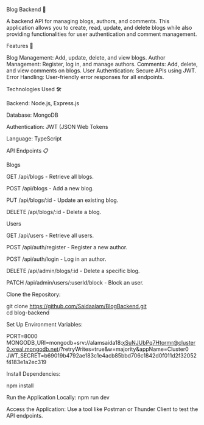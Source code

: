 Blog Backend 📝

A backend API for managing blogs, authors, and comments. This application allows you to create, read, update, and delete blogs while also providing functionalities for user authentication and comment management.

Features 🌟

Blog Management: Add, update, delete, and view blogs.
Author Management: Register, log in, and manage authors.
Comments: Add, delete, and view comments on blogs.
User Authentication: Secure APIs using JWT.
Error Handling: User-friendly error responses for all endpoints.

Technologies Used 🛠️

Backend: Node.js, Express.js

Database: MongoDB

Authentication: JWT (JSON Web Tokens

Language: TypeScript

API Endpoints 📋

Blogs

GET /api/blogs - Retrieve all blogs.

POST /api/blogs - Add a new blog.

PUT /api/blogs/:id - Update an existing blog.

DELETE /api/blogs/:id - Delete a blog.

Users

GET /api/users - Retrieve all users.

POST /api/auth/register - Register a new author.

POST /api/auth/login - Log in an author.

DELETE /api/admin/blogs/:id - Delete a specific blog.

PATCH /api/admin/users/:userId/block - Block an user.

Clone the Repository:

git clone https://github.com/Saidaalam/BlogBackend.git  
cd blog-backend 

Set Up Environment Variables:

PORT=8000
MONGODB_URI=mongodb+srv://alamsaida18:xSuNJUbPq7Htormr@cluster0.xreal.mongodb.net/?retryWrites=true&w=majority&appName=Cluster0
JWT_SECRET=b69019b4792ae183c1e4acb85bbd706c1842d0f011d2f32052f4183e1a2ec319

Install Dependencies:

npm install  

Run the Application Locally: npm run dev 

Access the Application: Use a tool like Postman or Thunder Client to test the API endpoints.
